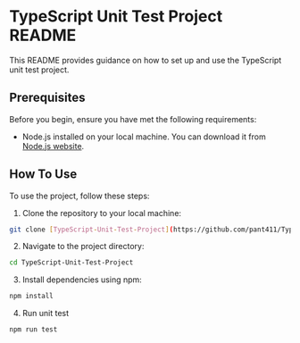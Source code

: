 # TypeScript Unit Test Project README

This README provides guidance on how to set up and use the TypeScript unit test project.

## Prerequisites

Before you begin, ensure you have met the following requirements:

- Node.js installed on your local machine. You can download it from [Node.js website](https://nodejs.org/).

## How To Use

To use the project, follow these steps:

1. Clone the repository to your local machine:
```bash
git clone [TypeScript-Unit-Test-Project](https://github.com/pant411/TypeScript-Unit-Test-Project)
```
2. Navigate to the project directory:
```bash
cd TypeScript-Unit-Test-Project
```
3. Install dependencies using npm:
```bash
npm install
```
4. Run unit test
```bash
npm run test
```

